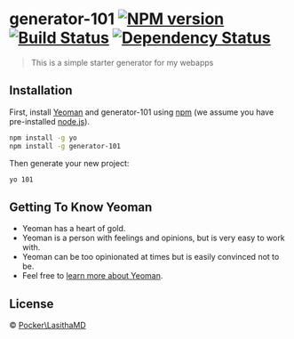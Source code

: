 # generator-101 [![NPM version][npm-image]][npm-url] [![Build Status][travis-image]][travis-url] [![Dependency Status][daviddm-image]][daviddm-url]
> This is a simple starter generator for my webapps

## Installation

First, install [Yeoman](http://yeoman.io) and generator-101 using [npm](https://www.npmjs.com/) (we assume you have pre-installed [node.js](https://nodejs.org/)).

```bash
npm install -g yo
npm install -g generator-101
```

Then generate your new project:

```bash
yo 101
```

## Getting To Know Yeoman

 * Yeoman has a heart of gold.
 * Yeoman is a person with feelings and opinions, but is very easy to work with.
 * Yeoman can be too opinionated at times but is easily convinced not to be.
 * Feel free to [learn more about Yeoman](http://yeoman.io/).

## License

 © [Pocker\LasithaMD](lasithaismy.name)


[npm-image]: https://badge.fury.io/js/generator-101.svg
[npm-url]: https://npmjs.org/package/generator-101
[travis-image]: https://travis-ci.org/LasMD/generator-101.svg?branch=master
[travis-url]: https://travis-ci.org/LasMD/generator-101
[daviddm-image]: https://david-dm.org/LasMD/generator-101.svg?theme=shields.io
[daviddm-url]: https://david-dm.org/LasMD/generator-101
